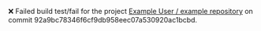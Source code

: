 :x: Failed build test/fail for the project [Example User / example repository](http://gitlab.example.com/root/example-repository) on commit 92a9bc78346f6cf9db958eec07a530920ac1bcbd.